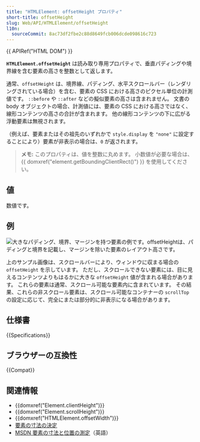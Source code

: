 ```yaml
---
title: "HTMLElement: offsetHeight プロパティ"
short-title: offsetHeight
slug: Web/API/HTMLElement/offsetHeight
l10n:
  sourceCommit: 8ac73df2fbe2c88d8649fcb006dcde098616c723
---
```


{{ APIRef("HTML DOM") }}

**`HTMLElement.offsetHeight`** は読み取り専用プロパティで、垂直パディングや境界線を含む要素の高さを整数として返します。

通常、`offsetHeight` は、境界線、パディング、水平スクロールバー（レンダリングされている場合）を含む、要素の CSS における高さのピクセル単位の計測値です。 `::before` や `::after` などの擬似要素の高さは含まれません。 文書の body オブジェクトの場合、計測値には、要素の CSS における高さではなく、線形コンテンツの高さの合計が含まれます。 他の線形コンテンツの下に広がる浮動要素は無視されます。

（例えば、要素またはその祖先のいずれかで `style.display` を `"none"` に設定することにより）要素が非表示の場合は、`0` が返されます。

> **メモ:** このプロパティは、値を整数に丸めます。 小数値が必要な場合は、{{ domxref("element.getBoundingClientRect()") }} を使用してください。

## 値

数値です。

## 例

![大きなパディング、境界、マージンを持つ要素の例です。`offsetHeight`は、パディングと境界を記載し、マージンを除いた要素のレイアウト高さです。](dimensions-offset.png)

上のサンプル画像は、スクロールバーにより、ウィンドウに収まる場合の `offsetHeight` を示しています。 ただし、スクロールできない要素には、目に見えるコンテンツよりもはるかに大きな `offsetHeight` 値が含まれる場合があります。 これらの要素は通常、スクロール可能な要素内に含まれています。 その結果、これらの非スクロール要素は、スクロール可能なコンテナーの `scrollTop` の設定に応じて、完全にまたは部分的に非表示になる場合があります。

## 仕様書

{{Specifications}}

## ブラウザーの互換性

{{Compat}}

## 関連情報

- {{domxref("Element.clientHeight")}}
- {{domxref("Element.scrollHeight")}}
- {{domxref("HTMLElement.offsetWidth")}}
- [要素の寸法の決定](/ja/docs/Web/API/CSS_Object_Model/Determining_the_dimensions_of_elements)
- [MSDN 要素の寸法と位置の測定](<https://docs.microsoft.com/previous-versions/hh781509(v=vs.85)>)（英語）
